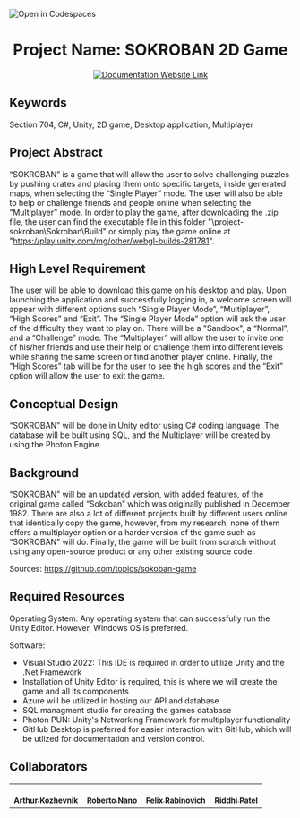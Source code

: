 ![Open in Codespaces](https://classroom.github.com/assets/open-in-codespaces-abfff4d4e15f9e1bd8274d9a39a0befe03a0632bb0f153d0ec72ff541cedbe34.svg)
<div align="center">

# Project Name: SOKROBAN 2D Game

[![Documentation Website Link](https://img.shields.io/badge/-Documentation%20Website-brightgreen)](https://capstone-projects-2022-fall.github.io/project-sokroban/)


</div>


## Keywords

Section 704, C#, Unity, 2D game, Desktop application, Multiplayer

## Project Abstract

“SOKROBAN” is a game that will allow the user to solve challenging puzzles by pushing crates and placing them onto specific targets, inside generated maps, when selecting the “Single Player” mode. The user will also be able to help or challenge friends and people online when selecting the “Multiplayer” mode. In order to play the game, after downloading the .zip file, the user can find the executable file in this folder "\project-sokroban\Sokroban\Build" or simply play the game online at "https://play.unity.com/mg/other/webgl-builds-281781".

## High Level Requirement

The user will be able to download this game on his desktop and play. Upon launching the application and successfully logging in, a welcome screen will appear with different options such “Single Player Mode”, “Multiplayer”, “High Scores” and “Exit”. The “Single Player Mode” option will ask the user of the difficulty they want to play on. There will be a "Sandbox", a “Normal”, and a “Challenge” mode.  The “Multiplayer” will allow the user to invite one of his/her friends and use their help or challenge them into different levels while sharing the same screen or find another player online. Finally, the “High Scores” tab will be for the user to see the high scores and the “Exit” option will allow the user to exit the game.

## Conceptual Design

“SOKROBAN” will be done in Unity editor using C# coding language. The database will be built using SQL, and the Multiplayer will be created by using the Photon Engine. 

## Background

“SOKROBAN” will be an updated version, with added features, of the original game called “Sokoban” which was originally published in December 1982. There are also a lot of different projects built by different users online that identically copy the game, however, from my research, none of them offers a multiplayer option or a harder version of the game such as “SOKROBAN” will do. Finally, the game will be built from scratch without using any open-source product or any other existing source code. 

Sources: https://github.com/topics/sokoban-game


## Required Resources

Operating System: Any operating system that can successfully run the Unity Editor. However, Windows OS is preferred. 

Software: 
 - Visual Studio 2022: This IDE is required in order to utilize Unity and the .Net Framework
 - Installation of Unity Editor is required, this is where we will create the game and all its components
 - Azure will be utilized in hosting our API and database
 - SQL managment studio for creating the games database
 - Photon PUN: Unity's Networking Framework for multiplayer functionality 
 - GitHub Desktop is preferred for easier interaction with GitHub, which will be utlized for documentation and version control.


## Collaborators

[//]: # ( readme: collaborators -start )
<table>
    <tr>
        <td align="center">
            <a href="https://github.com/Gaben1025">
                <br />
                <sub><b>Arthur Kozhevnik</b></sub>
            </a>
        </td>
        <td align="center">
            <a href="https://github.com/robnano">
                <br />
                <sub><b>Roberto Nano</b></sub>
            </a>
        </td>
        <td align="center">
            <a href="https://github.com/F-Rabinovich">
                <br />
                <sub><b>Felix Rabinovich</b></sub>
            </a>
        </td>
        <td align="center">
            <a href="https://github.com/Tun92789">
                <br />
                <sub><b>Riddhi Patel</b></sub>
            </a>
        </td>
    </tr>
</table>

[//]: # ( readme: collaborators -end )

